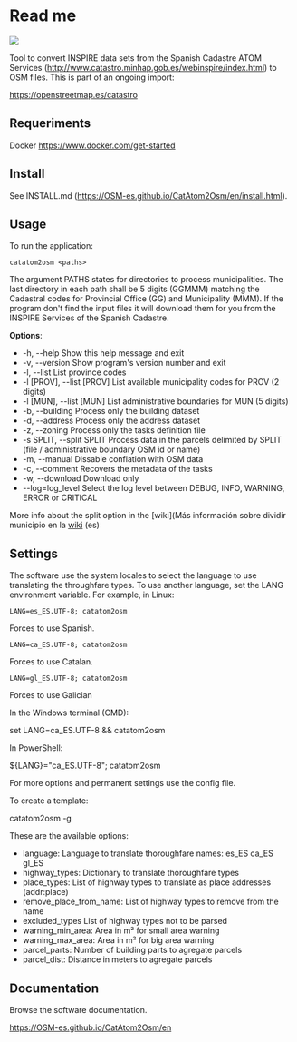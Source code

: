 Read me
=======

![](https://user-images.githubusercontent.com/1605829/141660065-1ad64b8f-dde9-4946-a4af-b556c270545f.png)

Tool to convert INSPIRE data sets from the Spanish Cadastre ATOM Services (http://www.catastro.minhap.gob.es/webinspire/index.html) to OSM files. This is part of an ongoing import:

https://openstreetmap.es/catastro

Requeriments
------------

Docker https://www.docker.com/get-started

Install
-------

See INSTALL.md (https://OSM-es.github.io/CatAtom2Osm/en/install.html).


Usage
-----

To run the application:

    catatom2osm <paths>

The argument PATHS states for directories to process municipalities. The last
directory in each path shall be 5 digits (GGMMM) matching the Cadastral codes
for Provincial Office (GG) and Municipality (MMM). If the program don't find
the input files it will download them for you from the INSPIRE Services of
the Spanish Cadastre.

**Options**:

* \-h, --help                Show this help message and exit
* \-v, --version             Show program's version number and exit
* \-l, --list                List province codes
* \-l [PROV], --list [PROV]  List available municipality codes for PROV (2 digits)
* \-l [MUN], --list [MUN]    List administrative boundaries for MUN (5 digits)
* \-b, --building            Process only the building dataset
* \-d, --address             Process only the address dataset
* \-z, --zoning              Process only the tasks definition file
* \-s SPLIT, --split SPLIT   Process data in the parcels delimited by SPLIT (file / administrative boundary OSM id or name)
* \-m, --manual              Dissable conflation with OSM data
* \-c, --comment             Recovers the metadata of the tasks
* \-w, --download            Download only
* \--log=log_level           Select the log level between DEBUG, INFO, WARNING, ERROR or CRITICAL

More info about the split option in the [wiki](Más información sobre dividir municipio en la [wiki](https://wiki.openstreetmap.org/wiki/ES:Catastro_espa%C3%B1ol/Importaci%C3%B3n_de_edificios/Gesti%C3%B3n_de_proyectos#Anexo:_Modificar_proyectos) (es)

Settings
--------

The software use the system locales to select the language to use translating the throughfare types. To use another language, set the LANG environment variable. For example, in Linux:

	LANG=es_ES.UTF-8; catatom2osm

Forces to use Spanish.

	LANG=ca_ES.UTF-8; catatom2osm

Forces to use Catalan.

	LANG=gl_ES.UTF-8; catatom2osm

Forces to use Galician

In the Windows terminal (CMD):

   set LANG=ca_ES.UTF-8 && catatom2osm

In PowerShell:

   ${LANG}="ca_ES.UTF-8"; catatom2osm

For more options and permanent settings use the config file.

To create a template:

   catatom2osm -g

These are the available options:

* language: Language to translate thoroughfare names: es_ES ca_ES gl_ES
* highway_types: Dictionary to translate thoroughfare types
* place_types: List of highway types to translate as place addresses (addr:place)
* remove_place_from_name: List of highway types to remove from the name
* excluded_types List of highway types not to be parsed
* warning_min_area: Area in m² for small area warning
* warning_max_area: Area in m² for big area warning
* parcel_parts: Number of building parts to agregate parcels
* parcel_dist: Distance in meters to agregate parcels

Documentation
-------------

Browse the software documentation.

https://OSM-es.github.io/CatAtom2Osm/en

